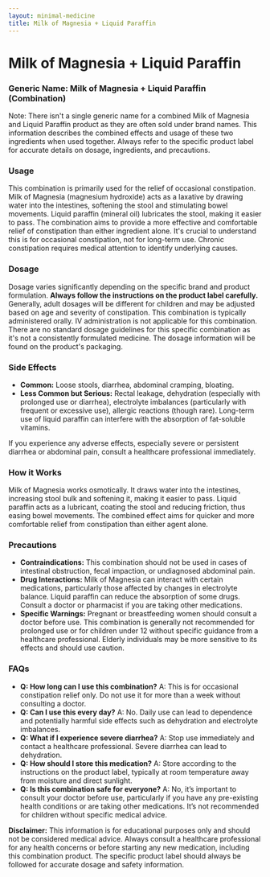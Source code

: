 ```yaml
---
layout: minimal-medicine
title: Milk of Magnesia + Liquid Paraffin
---
```


# Milk of Magnesia + Liquid Paraffin
### Generic Name:  Milk of Magnesia + Liquid Paraffin (Combination)

Note:  There isn't a single generic name for a combined Milk of Magnesia and Liquid Paraffin product as they are often sold under brand names. This information describes the combined effects and usage of these two ingredients when used together.  Always refer to the specific product label for accurate details on dosage, ingredients, and precautions.

### Usage

This combination is primarily used for the relief of occasional constipation.  Milk of Magnesia (magnesium hydroxide) acts as a laxative by drawing water into the intestines, softening the stool and stimulating bowel movements. Liquid paraffin (mineral oil) lubricates the stool, making it easier to pass.  The combination aims to provide a more effective and comfortable relief of constipation than either ingredient alone.  It's crucial to understand this is for occasional constipation, not for long-term use.  Chronic constipation requires medical attention to identify underlying causes.


### Dosage

Dosage varies significantly depending on the specific brand and product formulation.  **Always follow the instructions on the product label carefully.**  Generally, adult dosages will be different for children and may be adjusted based on age and severity of constipation.  This combination is typically administered orally.  IV administration is not applicable for this combination.  There are no standard dosage guidelines for this specific combination as it's not a consistently formulated medicine. The dosage information will be found on the product's packaging.


### Side Effects

* **Common:**  Loose stools, diarrhea, abdominal cramping, bloating.
* **Less Common but Serious:**  Rectal leakage, dehydration (especially with prolonged use or diarrhea), electrolyte imbalances (particularly with frequent or excessive use), allergic reactions (though rare).  Long-term use of liquid paraffin can interfere with the absorption of fat-soluble vitamins.

If you experience any adverse effects, especially severe or persistent diarrhea or abdominal pain, consult a healthcare professional immediately.


### How it Works

Milk of Magnesia works osmotically.  It draws water into the intestines, increasing stool bulk and softening it, making it easier to pass. Liquid paraffin acts as a lubricant, coating the stool and reducing friction, thus easing bowel movements.  The combined effect aims for quicker and more comfortable relief from constipation than either agent alone.


### Precautions

* **Contraindications:** This combination should not be used in cases of intestinal obstruction, fecal impaction, or undiagnosed abdominal pain.
* **Drug Interactions:**  Milk of Magnesia can interact with certain medications, particularly those affected by changes in electrolyte balance.  Liquid paraffin can reduce the absorption of some drugs.  Consult a doctor or pharmacist if you are taking other medications.
* **Specific Warnings:**  Pregnant or breastfeeding women should consult a doctor before use.  This combination is generally not recommended for prolonged use or for children under 12 without specific guidance from a healthcare professional.  Elderly individuals may be more sensitive to its effects and should use caution.


### FAQs

* **Q: How long can I use this combination?**  A: This is for occasional constipation relief only.  Do not use it for more than a week without consulting a doctor.
* **Q: Can I use this every day?** A: No.  Daily use can lead to dependence and potentially harmful side effects such as dehydration and electrolyte imbalances.
* **Q: What if I experience severe diarrhea?** A: Stop use immediately and contact a healthcare professional.  Severe diarrhea can lead to dehydration.
* **Q: How should I store this medication?** A: Store according to the instructions on the product label, typically at room temperature away from moisture and direct sunlight.
* **Q: Is this combination safe for everyone?** A: No, it’s important to consult your doctor before use, particularly if you have any pre-existing health conditions or are taking other medications.  It’s not recommended for children without specific medical advice.


**Disclaimer:** This information is for educational purposes only and should not be considered medical advice.  Always consult a healthcare professional for any health concerns or before starting any new medication, including this combination product.  The specific product label should always be followed for accurate dosage and safety information.
